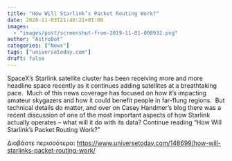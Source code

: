 ```yaml
---
title: "How Will Starlink’s Packet Routing Work?"
date: 2020-11-03T21:40:21+01:00
images:
  - "images/post/screenshot-from-2019-11-01-000932.png"
author: "AstroBot"
categories: ["News"]
tags: ["universetoday.com"]
draft: false
---
```


SpaceX’s Starlink satellite cluster has been receiving more and more headline space recently as it continues adding satellites at a breathtaking pace.  Much of this news coverage has focused on how it’s impacting amateur skygazers and how it could benefit people in far-flung regions.  But technical details do matter, and over on Casey Handmer’s blog there was a recent discussion of one of the most important aspects of how Starlink actually operates – what will it do with its data? Continue reading “How Will Starlink’s Packet Routing Work?” 

Διαβάστε περισσότερα: https://www.universetoday.com/148699/how-will-starlinks-packet-routing-work/
